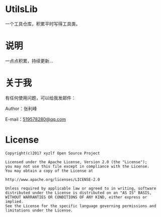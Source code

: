 # UtilsLib
一个工具仓库，积累平时写得工具类。

# 说明

一点点积累，持续更新...

# 关于我
有任何使用问题，可以给我发邮件：

Author：张利峰

E-mail：519578280@qq.com

# License

    Copyright(c)2017 xyzlf Open Source Project

    Licensed under the Apache License, Version 2.0 (the "License");
    you may not use this file except in compliance with the License.
    You may obtain a copy of the License at

    http://www.apache.org/licenses/LICENSE-2.0

    Unless required by applicable law or agreed to in writing, software
    distributed under the License is distributed on an "AS IS" BASIS,
    WITHOUT WARRANTIES OR CONDITIONS OF ANY KIND, either express or implied.
    See the License for the specific language governing permissions and
    limitations under the License.
